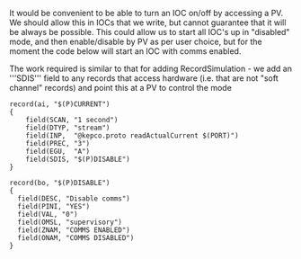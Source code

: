 It would be convenient to be able to turn an IOC on/off by accessing a PV. We should allow this in IOCs that we write, but cannot guarantee that it will be always be possible. This could allow us to start all IOC's up in "disabled" mode, and then enable/disable by PV as per user choice, but for the moment the code below will start an IOC with comms enabled.

The work required is similar to that for adding RecordSimulation - we add an '''SDIS''' field to any records that access hardware (i.e. that are not "soft channel" records) and point this at a PV to control the mode 
   
```
record(ai, "$(P)CURRENT") 
{
    field(SCAN, "1 second")
    field(DTYP, "stream")
    field(INP,  "@kepco.proto readActualCurrent $(PORT)")
    field(PREC, "3")
    field(EGU,  "A")
    field(SDIS, "$(P)DISABLE")
}
``` 

```
record(bo, "$(P)DISABLE") 
{
  field(DESC, "Disable comms")
  field(PINI, "YES")
  field(VAL, "0")
  field(OMSL, "supervisory")
  field(ZNAM, "COMMS ENABLED")
  field(ONAM, "COMMS DISABLED")
}
```